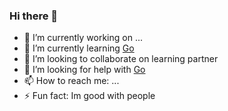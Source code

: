 ### Hi there 👋

- 🔭 I’m currently working on ...
- 🌱 I’m currently learning [Go](https://go.dev)
- 👯 I’m looking to collaborate on learning partner
- 🤔 I’m looking for help with [Go](https://go.dev)
- 📫 How to reach me: ...
- ⚡ Fun fact: Im good with people
